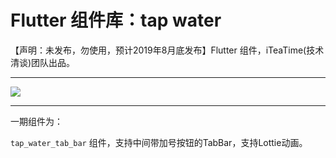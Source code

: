 # Flutter 组件库：tap water 



【声明：未发布，勿使用，预计2019年8月底发布】Flutter 组件，iTeaTime(技术清谈)团队出品。

--------------------------------------------

![](http://ww2.sinaimg.cn/large/006tNc79gy1g534et4wy3j31sr0q2q9i.jpg)

--------------------------------------------


一期组件为：

`tap_water_tab_bar` 组件，支持中间带加号按钮的TabBar，支持Lottie动画。
 


